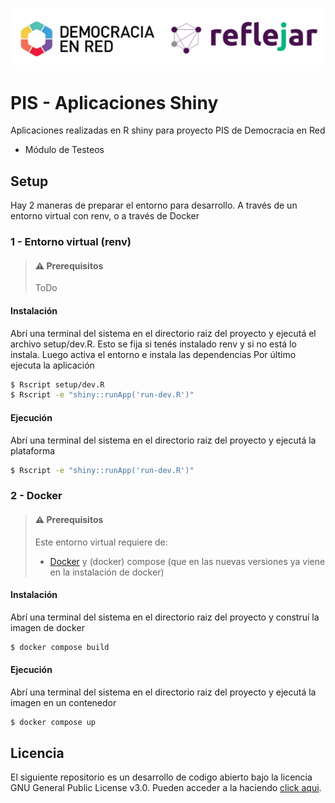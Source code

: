 ![Header](assets/img/ryder_isologotipos.png)

# PIS - Aplicaciones Shiny

Aplicaciones realizadas en R shiny para proyecto PIS de Democracia en Red

- Módulo de Testeos

## Setup

Hay 2 maneras de preparar el entorno para desarrollo. A través de un entorno virtual con renv, o a través de Docker

### 1 - Entorno virtual (renv)

> #### ⚠️ Prerequisitos
> 
> ToDo
>

#### Instalación

Abrí una terminal del sistema en el directorio raiz del proyecto y ejecutá el archivo setup/dev.R.
Esto se fija si tenés instalado renv y si no está lo instala. Luego activa el entorno e instala las dependencias
Por último ejecuta la aplicación

```bash
$ Rscript setup/dev.R
$ Rscript -e "shiny::runApp('run-dev.R')"
```

#### Ejecución

Abrí una terminal del sistema en el directorio raiz del proyecto y ejecutá la plataforma


```bash
$ Rscript -e "shiny::runApp('run-dev.R')"
```


### 2 - Docker

> #### ⚠️ Prerequisitos
> 
> Este entorno virtual requiere de:
> - [Docker](https://docs.docker.com/engine/install/_) y (docker) compose (que en las nuevas versiones ya viene en la instalación de docker)

#### Instalación

Abrí una terminal del sistema en el directorio raiz del proyecto y construí la imagen de docker

```bash
$ docker compose build
```

#### Ejecución

Abrí una terminal del sistema en el directorio raiz del proyecto y ejecutá la imagen en un contenedor

```bash
$ docker compose up
```


## Licencia

El siguiente repositorio es un desarrollo de codigo abierto bajo la licencia GNU General Public License v3.0. Pueden acceder a la haciendo [click aqui](./LICENSE).

